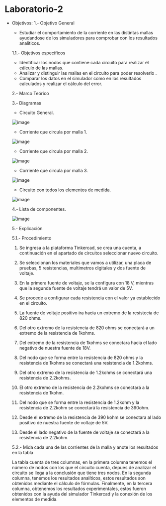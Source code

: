 # Laboratorio-2
 * Objetivos:
   1.- Objetivo General
   - Estudiar el comportamiento de la corriente en las distintas mallas ayudandose de los simuladores para comprobar con los resultados analíticos.
   
   1.1.- Objetivos específicos
   - Identificar los nodos que contiene cada circuito para realizar el cálculo de las mallas.
   - Analizar y distinguir las mallas en el circuito para poder resolverlo .
   - Comparar los datos en el simulador como en los resultados calculados y realizar el cálculo del error.
   
   2.- Marco Teórico
   
   
   
   3.- Diagramas
   
   * Circuito General.
   
   ![image](https://user-images.githubusercontent.com/76132461/103947678-7d5f8e00-5106-11eb-8cbb-14cea254fbe2.png)
   
   * Corriente que circula por malla 1.
   
   ![image](https://user-images.githubusercontent.com/76132461/103947723-8f413100-5106-11eb-9bd4-5eb2a0ac532c.png)
   
   * Corriente que circula por malla 2.
   
   ![image](https://user-images.githubusercontent.com/76132461/103947767-a2540100-5106-11eb-978f-b3371e54bc93.png)
   
   * Corriente que circula por malla 3.
   
   ![image](https://user-images.githubusercontent.com/76132461/103947801-af70f000-5106-11eb-88d5-dc3f502c64a9.png)
   
   * Circuito con todos los elementos de medida.
   
   ![image](https://user-images.githubusercontent.com/76132461/103947830-be57a280-5106-11eb-8151-36130ed3b32c.png)
   
   4.- Lista de componentes.
   
   ![image](https://user-images.githubusercontent.com/76132461/103948983-aed95900-5108-11eb-8151-e0721713d954.png)
   
   5.- Explicación
   
   5.1.- Procedimiento 
   
   1. Se ingresa a la plataforma Tinkercad, se crea una cuenta, a continuación en el apartado de circuitos seleccionar nuevo circuito.
   
   2. Se seleccionan los materiales que vamos a utilizar, una placa de pruebas, 5 resistencias, multimetros digitales y dos fuente de voltaje.
   
   3. En la primera fuente de voltaje, se la configura con 18 V, mientras que la segunda fuente de voltaje tendrá un valor de 5V.
   
   4. Se procede a configurar cada resistencia con el valor ya establecido en el circuito.
   
   5. La fuente de voltaje positivo ira hacia un extremo de la resistecia de 820 ohms.
   
   6. Del otro extremo de la resistencia de 820 ohms se conectará a un extremo de la resistencia de 1kohms.
   
   7. Del extremo de la resistencia de 1kohms se conectara hacia el lado negativo de nuestra fuente de 18V.
   
   8. Del nodo que se forma entre la resistencia de 820 ohms y la resistencia de 1kohms se conectará una resistencia de  1.2kohms.
   
   9. Del otro extremo de la resistencia de 1.2kohms se conectará una resistencia de 2.2kohms.
   
   10. El otro extremo de la resistencia de 2.2kohms se conectará a la resistencia de 1kohm.
   
   11. Del nodo que se forma entre la resistencia de 1.2kohm y la resistencia de 2.2kohm se conectará la resistencia de 390ohm.
   
   12. Desde el extremo de la resistencia de 390 kohm se conectara al lado positivo de nuestra fuente de voltaje de 5V.
   
   13. Desde el lado negativo de la fuente de voltaje se conectará a la resistencia de 2.2kohm.
   
   5.2.- Mida cada una de las corrientes de la malla y anote los resultados en la tabla
   
   La tabla cuenta de tres columnas, en la primera columna tenemos el número de nodos con los que el circuito cuenta, depues de analizar el circuito se llega a la conclusión que tiene tres nodos. En la segunda columna, tenemos los resultados analíticos, estos resultados son obtenidos mediante el cálculo de fórmulas. Finalmente, en la tercera columna, obtenemos los resultados experimentales, estos fueron obtenidos con la ayuda del simulador Tinkercad y la conexión de los elementos de medida.
   
   
   
   
   
   
   
